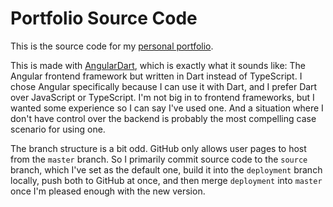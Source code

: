 Portfolio Source Code
===

This is the source code for my [personal portfolio](https://periodicaidan.github.io).

This is made with [AngularDart](https://angulardart.dev/), which is exactly what it sounds like: The Angular frontend framework but written in Dart instead of TypeScript. I chose Angular specifically because I can use it with Dart, and I prefer Dart over JavaScript or TypeScript. I'm not big in to frontend frameworks, but I wanted some experience so I can say I've used one. And a situation where I don't have control over the backend is probably the most compelling case scenario for using one.

The branch structure is a bit odd. GitHub only allows user pages to host from the `master` branch. So I primarily commit source code to the `source` branch, which I've set as the default one, build it into the `deployment` branch locally, push both to GitHub at once, and then merge `deployment` into `master` once I'm pleased enough with the new version.
